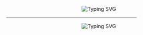 <div align="center">

<img src="https://readme-typing-svg.demolab.com?font=Fira+Code&size=35&duration=3000&pause=1000&color=F7F7F7&center=true&vCenter=true&width=435&lines=Hello+Pradzzy+Here...;Hello+Prayas+Here..." alt="Typing SVG" />

</div>

<hr style="width:70%;border:0.5px solid gray;opacity:0.3;">

<div align="center">

<img src="https://readme-typing-svg.demolab.com?font=Fira+Code&size=30&duration=3000&pause=1000&color=F7F7F7&center=true&vCenter=true&width=500&lines=Welcome+to+my+GitHub+Profile!" alt="Typing SVG" />

</div>


<!--
**prayasPradzzy/prayasPradzzy** is a ✨ _special_ ✨ repository because its `README.md` (this file) appears on your GitHub profile.

Here are some ideas to get you started:

- 🔭 I’m currently working on ...
- 🌱 I’m currently learning ...
- 👯 I’m looking to collaborate on ...
- 🤔 I’m looking for help with ...
- 💬 Ask me about ...
- 📫 How to reach me: ...
- 😄 Pronouns: ...
- ⚡ Fun fact: ...
-->
